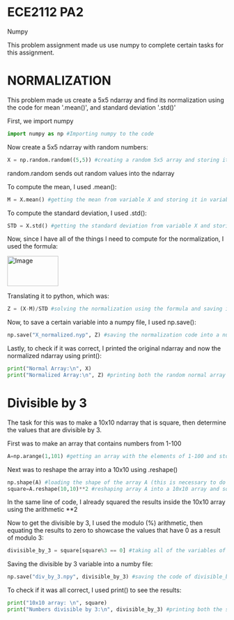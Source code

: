 # ECE2112 PA2

Numpy

This problem assignment made us use numpy to complete certain tasks for this assignment.

# NORMALIZATION
This problem made us create a 5x5 ndarray and find its normalization using the code for mean '.mean()', and standard deviation '.std()'

First, we import numpy
``` python
import numpy as np #Importing numpy to the code
```
Now create a 5x5 ndarray with random numbers:
```python
X = np.random.random((5,5)) #creating a random 5x5 array and storing it to variable X
```
random.random sends out random values into the ndarray

To compute the mean, I used .mean():
```python
M = X.mean() #getting the mean from variable X and storing it in variable M
```

To compute the standard deviation, I used .std():
```python
STD = X.std() #getting the standard deviation from variable X and storing it to variable STD
```

Now, since I have all of the things I need to compute for the normalization, I  used the formula: 

<img width="117" height="69" alt="Image" src="https://github.com/user-attachments/assets/83817f04-97ea-439c-9db9-ca2521fd5d2d" />

Translating it to python, which was:
```python
Z = (X-M)/STD #solving the normalization using the formula and saving it to the variable Z
```
Now, to save a certain variable into a numpy file, I used np.save():
```python
np.save("X_normalized.nyp", Z) #saving the normalization code into a numpy file
```

Lastly, to check if it was correct, I printed the original ndarray and now the normalized ndarray using print():
```python
print("Normal Array:\n", X)
print("Normalized Array:\n", Z) #printing both the random normal array and the normalized array
```

# Divisible by 3
The task for this was to make a 10x10 ndarray that is square, then determine the values that are divisible by 3.

First was to make an array that contains numbers from 1-100
``` python
A=np.arange(1,101) #getting an array with the elements of 1-100 and storing it in the variable A
```

Next was to reshape the array into a 10x10 using .reshape()
```python
np.shape(A) #loading the shape of the array A (this is necessary to do first before reshaping it)
square=A.reshape(10,10)**2 #reshaping array A into a 10x10 array and squaring each and every element inside the array, storing it to variable square
```
In the same line of code, I already squared the results inside the 10x10 array using the arithmetic **2

Now to get the divisible by 3, I used the modulo (%) arithmetic, then equating the results to zero to showcase the values that have 0 as a result of modulo 3:
```python
divisible_by_3 = square[square%3 == 0] #taking all of the variables of the  array square and looking for every element divisible by 3 using modulo, storing it to the variable divisible_by_3
```

Saving the divisible by 3 variable into a numby file:
```python
np.save("div_by_3.npy", divisible_by_3) #saving the code of divisible_by_3 into a numpy file
```

To check if it was all correct, I used print() to see the results:
```python
print("10x10 array: \n", square)
print("Numbers divisible by 3:\n", divisible_by_3) #printing both the squared 10x10 array and the array with the elements divisible by 3
```
